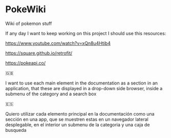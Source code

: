 # PokeWiki

Wiki of pokemon stuff

If any day I want to keep working on this project I should use this resources:

https://www.youtube.com/watch?v=xQn8u4Htib4

https://square.github.io/retrofit/

https://pokeapi.co/

🇬🇧

I want to use each main element in the documentation as a section in an application, that these are displayed in a drop-down side browser, inside a submenu of the category and a search box

🇪🇸

Quiero utilizar cada elemento principal en la documentación como una sección en una app, que se muestren estas en un navegador lateral desplegable, en el interior un submenu de la categoria y una caja de busqueda
